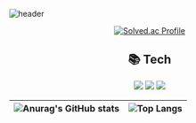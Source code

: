 ![header](https://capsule-render.vercel.app/api?type=waving&color=auto&height=200&section=header&text=Welcome&desc=sandor2889`s%20dream&fontSize=90&fontAlignY=35&descAlignY=56&descAlign=62)

<div align="center">
  
[![Solved.ac Profile](http://mazassumnida.wtf/api/generate_badge?boj=sandor2889)](https://solved.ac/sandor2889)

## 📚 Tech 
<img src="https://img.shields.io/badge/c++-00599C?style=for-the-badge&logo=c%2B%2B&logoColor=white"> <img src="https://img.shields.io/badge/-C%23-000000?logo=Csharp&style=for-the-badge&logoColor=white"> <img src="https://img.shields.io/badge/Unity-FFFFFF?style=for-the-badge&logo=Unity&logoColor=white"> 





|![Anurag's GitHub stats](https://github-readme-stats.vercel.app/api?username=sandor2889&count_private=true&show_icons=true&theme=radical)| ![Top Langs](https://github-readme-stats.vercel.app/api/top-langs/?username=sandor2889&langs_count=8&layout=compact&theme=dark)|
|--|--|

</div>
